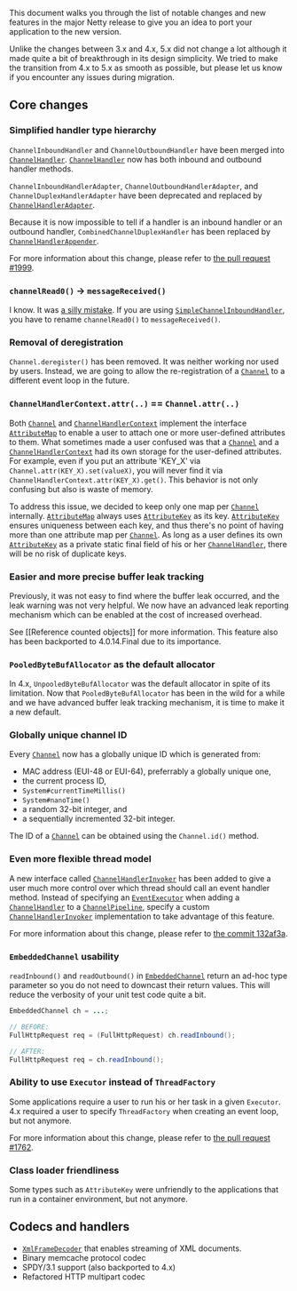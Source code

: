 This document walks you through the list of notable changes and new features in the major Netty release to give you an idea to port your application to the new version.

Unlike the changes between 3.x and 4.x, 5.x did not change a lot although it made quite a bit of breakthrough in its design simplicity.  We tried to make the transition from 4.x to 5.x as smooth as possible, but please let us know if you encounter any issues during migration.

## Core changes

### Simplified handler type hierarchy

`ChannelInboundHandler` and `ChannelOutboundHandler` have been merged into [`ChannelHandler`].  [`ChannelHandler`] now has both inbound and outbound handler methods.

`ChannelInboundHandlerAdapter`, `ChannelOutboundHandlerAdapter`, and `ChannelDuplexHandlerAdapter` have been deprecated and replaced by [`ChannelHandlerAdapter`].

Because it is now impossible to tell if a handler is an inbound handler or an outbound handler, `CombinedChannelDuplexHandler` has been replaced by [`ChannelHandlerAppender`].

For more information about this change, please refer to [the pull request #1999](https://github.com/netty/netty/pull/1999).

### `channelRead0()` → `messageReceived()`

I know.  It was [a silly mistake](https://github.com/netty/netty/issues/1590).  If you are using [`SimpleChannelInboundHandler`], you have to rename `channelRead0()` to `messageReceived()`.

### Removal of deregistration

`Channel.deregister()` has been removed.  It was neither working nor used by users.  Instead, we are going to allow the re-registration of a [`Channel`] to a different event loop in the future.

### `ChannelHandlerContext.attr(..)` == `Channel.attr(..)`

Both [`Channel`] and [`ChannelHandlerContext`] implement the interface [`AttributeMap`] to enable a user to attach one or more user-defined attributes to them.  What sometimes made a user confused was that a [`Channel`] and a [`ChannelHandlerContext`] had its own storage for the user-defined attributes.  For example, even if you put an attribute 'KEY_X' via `Channel.attr(KEY_X).set(valueX)`, you will never find it via `ChannelHandlerContext.attr(KEY_X).get()`.  This behavior is not only confusing but also is waste of memory.

To address this issue, we decided to keep only one map per [`Channel`] internally.  [`AttributeMap`] always uses [`AttributeKey`] as its key. [`AttributeKey`] ensures uniqueness between each key, and thus there's no point of having more than one attribute map per [`Channel`].  As long as a user defines its own [`AttributeKey`] as a private static final field of his or her [`ChannelHandler`], there will be no risk of duplicate keys.

### Easier and more precise buffer leak tracking

Previously, it was not easy to find where the buffer leak occurred, and the leak warning was not very helpful.  We now have an advanced leak reporting mechanism which can be enabled at the cost of increased overhead.

See [[Reference counted objects]] for more information.  This feature also has been backported to 4.0.14.Final due to its importance.

### `PooledByteBufAllocator` as the default allocator

In 4.x, `UnpooledByteBufAllocator` was the default allocator in spite of its limitation.  Now that `PooledByteBufAllocator` has been in the wild for a while and we have advanced buffer leak tracking mechanism, it is time to make it a new default.

### Globally unique channel ID

Every [`Channel`] now has a globally unique ID which is generated from:

* MAC address (EUI-48 or EUI-64), preferrably a globally unique one,
* the current process ID,
* `System#currentTimeMillis()`
* `System#nanoTime()`
* a random 32-bit integer, and
* a sequentially incremented 32-bit integer.

The ID of a [`Channel`] can be obtained using the `Channel.id()` method.

### Even more flexible thread model

A new interface called [`ChannelHandlerInvoker`] has been added to give a user much more control over which thread should call an event handler method.  Instead of specifying an [`EventExecutor`] when adding a [`ChannelHandler`] to a [`ChannelPipeline`], specify a custom [`ChannelHandlerInvoker`] implementation to take advantage of this feature.

For more information about this change, please refer to [the commit 132af3a](https://github.com/netty/netty/commit/132af3a485015ff912bd567a47881814d2ce1828).

### `EmbeddedChannel` usability

`readInbound()` and `readOutbound()` in [`EmbeddedChannel`] return an ad-hoc type parameter so you do not need to downcast their return values.  This will reduce the verbosity of your unit test code quite a bit.

```java
EmbeddedChannel ch = ...;

// BEFORE:
FullHttpRequest req = (FullHttpRequest) ch.readInbound();

// AFTER:
FullHttpRequest req = ch.readInbound();
```

### Ability to use `Executor` instead of `ThreadFactory`

Some applications require a user to run his or her task in a given `Executor`.  4.x required a user to specify `ThreadFactory` when creating an event loop, but not anymore.

For more information about this change, please refer to [the pull request #1762](https://github.com/netty/netty/pull/1762).

### Class loader friendliness

Some types such as `AttributeKey` were unfriendly to the applications that run in a container environment, but not anymore.

## Codecs and handlers

* [`XmlFrameDecoder`] that enables streaming of XML documents.
* Binary memcache protocol codec
* SPDY/3.1 support (also backported to 4.x)
* Refactored HTTP multipart codec

[`AttributeKey`]: http://netty.io/5.0/api/io/netty/util/AttributeKey.html
[`AttributeMap`]: http://netty.io/5.0/api/io/netty/util/AttributeMap.html
[`EventExecutor`]: http://netty.io/5.0/api/io/netty/util/concurrent/EventExecutor.html

[`Channel`]: http://netty.io/5.0/api/io/netty/channel/Channel.html
[`ChannelHandler`]: http://netty.io/5.0/api/io/netty/channel/ChannelHandler.html
[`ChannelHandlerAdapter`]: http://netty.io/5.0/api/io/netty/channel/ChannelHandlerAdapter.html
[`ChannelHandlerAppender`]: http://netty.io/5.0/api/io/netty/channel/ChannelHandlerAppender.html
[`ChannelHandlerContext`]: http://netty.io/5.0/api/io/netty/channel/ChannelHandlerContext.html
[`ChannelHandlerInvoker`]: http://netty.io/5.0/api/io/netty/channel/ChannelHandlerInvoker.html
[`ChannelPipeline`]: http://netty.io/5.0/api/io/netty/channel/ChannelPipeline.html

[`SimpleChannelInboundHandler`]: http://netty.io/5.0/api/io/netty/channel/SimpleChannelInboundHandler.html

[`EmbeddedChannel`]: http://netty.io/5.0/api/io/netty/channel/embedded/EmbeddedChannel.html

[`LoggingHandler`]: http://netty.io/5.0/api/io/netty/handler/logging/LoggingHandler.html
[`XmlFrameDecoder`]: http://netty.io/5.0/api/io/netty/handler/codec/xml/XmlFrameDecoder.html